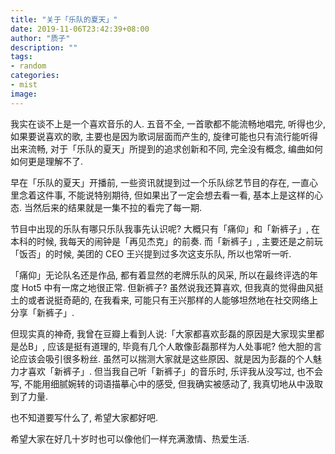 ```yaml
---
title: "关于「乐队的夏天」"
date: 2019-11-06T23:42:39+08:00
author: "质子"
description: ""
tags:
- random
categories: 
- mist
image: 
---
```


我实在谈不上是一个喜欢音乐的人. 五音不全, 一首歌都不能流畅地唱完, 听得也少, 如果要说喜欢的歌, 主要也是因为歌词层面而产生的, 旋律可能也只有流行能听得出来流畅, 对于「乐队的夏天」所提到的追求创新和不同, 完全没有概念, 编曲如何如何更是理解不了.


早在「乐队的夏天」开播前, 一些资讯就提到过一个乐队综艺节目的存在, 一直心里念着这件事, 不能说特别期待, 但如果出了一定会想去看一看, 基本上是这样的心态. 当然后来的结果就是一集不拉的看完了每一期.

节目中出现的乐队有哪只乐队我事先认识呢? 大概只有「痛仰」和「新裤子」, 在本科的时候, 我每天的闹钟是「再见杰克」的前奏. 而「新裤子」, 主要还是之前玩「饭否」的时候, 美团的 CEO 王兴提到过多次这支乐队, 所以也常听一听.

「痛仰」无论队名还是作品, 都有着显然的老牌乐队的风采, 所以在最终评选的年度 Hot5 中有一席之地很正常. 但新裤子? 虽然说我还算喜欢, 但我真的觉得曲风挺土的或者说挺奇葩的, 在我看来, 可能只有王兴那样的人能够坦然地在社交网络上分享「新裤子」.

但现实真的神奇, 我曾在豆瓣上看到人说:「大家都喜欢彭磊的原因是大家现实里都是怂B」, 应该是挺有道理的, 毕竟有几个人敢像彭磊那样为人处事呢? 他大胆的言论应该会吸引很多粉丝. 虽然可以揣测大家就是这些原因、就是因为彭磊的个人魅力才喜欢「新裤子」. 但当我自己听「新裤子」的音乐时, 乐评我从没写过, 也不会写, 不能用细腻婉转的词语描摹心中的感受, 但我确实被感动了, 我真切地从中汲取到了力量.

也不知道要写什么了, 希望大家都好吧.  

希望大家在好几十岁时也可以像他们一样充满激情、热爱生活.